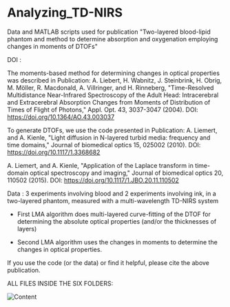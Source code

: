 # Analyzing_TD-NIRS
Data and MATLAB scripts used for publication "Two-layered blood-lipid phantom and method to determine absorption and oxygenation employing changes in moments of DTOFs"

DOI  : 

The moments-based method for determining changes in optical properties was described in Publication:
A. Liebert, H. Wabnitz, J. Steinbrink, H. Obrig, M. Möller, R. Macdonald, A. Villringer, and H. Rinneberg, 
"Time-Resolved Multidistance Near-Infrared Spectroscopy of the Adult Head: Intracerebral and Extracerebral Absorption Changes from Moments of Distribution of Times of Flight of Photons," Appl. Opt. 43, 3037-3047 (2004).
DOI:  https://doi.org/10.1364/AO.43.003037

To generate DTOFs, we use the code presented in Publication:
A. Liemert, and A. Kienle, "Light diffusion in N-layered turbid media: frequency and time domains," Journal of biomedical optics 15, 025002 (2010).
DOI:  https://doi.org/10.1117/1.3368682

A. Liemert, and A. Kienle, "Application of the Laplace transform in time-domain optical spectroscopy and imaging," Journal of biomedical optics 20, 110502 (2015).
DOI:  https://doi.org/10.1117/1.JBO.20.11.110502

Data : 3 experiments involving blood and 2 experiments involving ink, in a two-layered phantom, measured with a multi-wavelength TD-NIRS system

- First LMA algorithm does multi-layered curve-fitting of the DTOF for determining the absolute optical properties (and/or the thicknesses of layers)

- Second LMA algorithm uses the changes in moments to determine the changes in optical properties.

If you use the code (or the data) or find it helpful, please cite the above publication. 





ALL FILES INSIDE THE SIX FOLDERS: 





![Content](https://github.com/asudakou/Analyzing_TD-NIRS/assets/133748951/eb1de394-c6bd-41e7-a964-530b67e58d7a)
